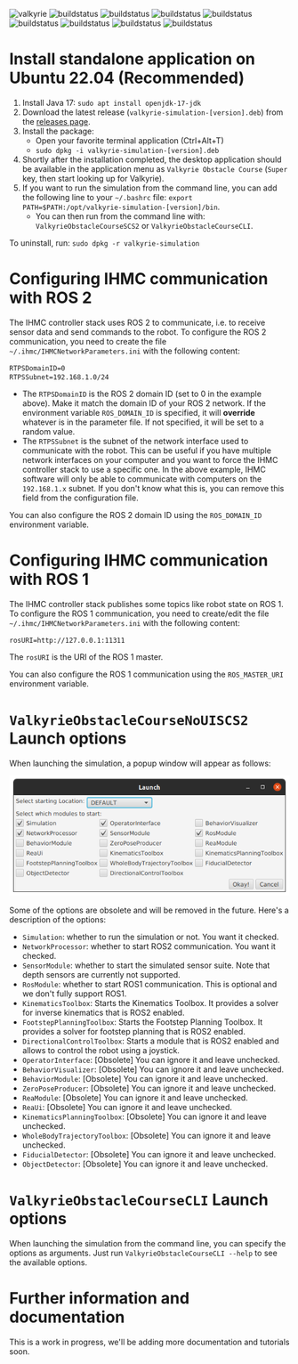 ![valkyrie](https://maven-badges.herokuapp.com/maven-central/us.ihmc/valkyrie/badge.svg?style=plastic)
![buildstatus](https://github.com/ihmcrobotics/valkyrie/actions/workflows/main-GradleCI-fast.yml/badge.svg)
![buildstatus](https://github.com/ihmcrobotics/valkyrie/actions/workflows/main-GradleCI-controller-api.yml/badge.svg)
![buildstatus](https://github.com/ihmcrobotics/valkyrie/actions/workflows/main-GradleCI-controller-api-2.yml/badge.svg)
![buildstatus](https://github.com/ihmcrobotics/valkyrie/actions/workflows/main-GradleCI-humanoid-flat-ground.yml/badge.svg)
![buildstatus](https://github.com/ihmcrobotics/valkyrie/actions/workflows/main-GradleCI-humanoid-obstacle.yml/badge.svg)
![buildstatus](https://github.com/ihmcrobotics/valkyrie/actions/workflows/main-GradleCI-humanoid-push-recovery.yml/badge.svg)
![buildstatus](https://github.com/ihmcrobotics/valkyrie/actions/workflows/main-GradleCI-humanoid-rough-terrain.yml/badge.svg)
![buildstatus](https://github.com/ihmcrobotics/valkyrie/actions/workflows/main-GradleCI-humanoid-toolbox.yml/badge.svg)

# Install standalone application on Ubuntu 22.04 (Recommended)

1. Install Java 17: `sudo apt install openjdk-17-jdk`
2. Download the latest release (`valkyrie-simulation-[version].deb`) from the [releases page](https://github.com/ihmcrobotics/valkyrie/releases).
3. Install the package:
    - Open your favorite terminal application (Ctrl+Alt+T)
    - `sudo dpkg -i valkyrie-simulation-[version].deb`
4. Shortly after the installation completed, the desktop application should be available in the application menu as `Valkyrie Obstacle Course` (`Super` key,
   then
   start looking up for Valkyrie).
5. If you want to run the simulation from the command line, you can add the following line to your `~/.bashrc`
   file: `export PATH=$PATH:/opt/valkyrie-simulation-[version]/bin`.
    - You can then run from the command line with: `ValkyrieObstacleCourseSCS2` or `ValkyrieObstacleCourseCLI`.

To uninstall, run: `sudo dpkg -r valkyrie-simulation`

# Configuring IHMC communication with ROS 2

The IHMC controller stack uses ROS 2 to communicate, i.e. to receive sensor data and send commands to the robot.
To configure the ROS 2 communication, you need to create the file `~/.ihmc/IHMCNetworkParameters.ini` with the following content:

```
RTPSDomainID=0
RTPSSubnet=192.168.1.0/24
```

- The `RTPSDomainID` is the ROS 2 domain ID (set to 0 in the example above).
  Make it match the domain ID of your ROS 2 network.
  If the environment variable `ROS_DOMAIN_ID` is specified, it will **override** whatever is in the parameter file.
  If not specified, it will be set to a random value.
- The `RTPSSubnet` is the subnet of the network interface used to communicate with the robot.
  This can be useful if you have multiple network interfaces on your computer and you want to force the IHMC controller stack to use a specific one.
  In the above example, IHMC software will only be able to communicate with computers on the `192.168.1.x` subnet.
  If you don't know what this is, you can remove this field from the configuration file.

You can also configure the ROS 2 domain ID using the `ROS_DOMAIN_ID` environment variable.

# Configuring IHMC communication with ROS 1

The IHMC controller stack publishes some topics like robot state on ROS 1.
To configure the ROS 1 communication, you need to create/edit the file `~/.ihmc/IHMCNetworkParameters.ini` with the following content:

```
rosURI=http://127.0.0.1:11311
```

The `rosURI` is the URI of the ROS 1 master.

You can also configure the ROS 1 communication using the `ROS_MASTER_URI` environment variable.

# `ValkyrieObstacleCourseNoUISCS2` Launch options

When launching the simulation, a popup window will appear as follows:

![screenshot](docs/images/SimObstacleCourseDemo_launch_options.png)

Some of the options are obsolete and will be removed in the future. Here's a description of the options:

- `Simulation`: whether to run the simulation or not. You want it checked.
- `NetworkProcessor`: whether to start ROS2 communication. You want it checked.
- `SensorModule`: whether to start the simulated sensor suite. Note that depth sensors are currently not supported.
- `RosModule`: whether to start ROS1 communication. This is optional and we don't fully support ROS1.
- `KinematicsToolbox`: Starts the Kinematics Toolbox. It provides a solver for inverse kinematics that is ROS2 enabled.
- `FootstepPlanningToolbox`: Starts the Footstep Planning Toolbox. It provides a solver for footstep planning that is ROS2 enabled.
- `DirectionalControlToolbox`: Starts a module that is ROS2 enabled and allows to control the robot using a joystick.
- `OperatorInterface`: [Obsolete] You can ignore it and leave unchecked.
- `BehaviorVisualizer`: [Obsolete] You can ignore it and leave unchecked.
- `BehaviorModule`: [Obsolete] You can ignore it and leave unchecked.
- `ZeroPoseProducer`: [Obsolete] You can ignore it and leave unchecked.
- `ReaModule`: [Obsolete] You can ignore it and leave unchecked.
- `ReaUi`: [Obsolete] You can ignore it and leave unchecked.
- `KinematicsPlanningToolbox`: [Obsolete] You can ignore it and leave unchecked.
- `WholeBodyTrajectoryToolbox`: [Obsolete] You can ignore it and leave unchecked.
- `FiducialDetector`: [Obsolete] You can ignore it and leave unchecked.
- `ObjectDetector`: [Obsolete] You can ignore it and leave unchecked.

# `ValkyrieObstacleCourseCLI` Launch options

When launching the simulation from the command line, you can specify the options as arguments.
Just run `ValkyrieObstacleCourseCLI --help` to see the available options.

# Further information and documentation

This is a work in progress, we'll be adding more documentation and tutorials soon.
